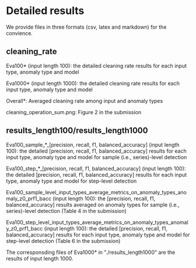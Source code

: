 # Detailed results
We provide files in three formats (csv, latex and markdown) for the convience.

## cleaning_rate
Eva100* (input length 100): the detailed cleaning rate results for each input type, anomaly type and model

Eva1000* (input length 1000): the detailed cleaning rate results for each input type, anomaly type and model

Overall*: Averaged cleaning rate among input and anomaly types

cleaning_operation_sum.png: Figure 2 in the submission

## results_length100/results_length1000

Eva100_sample_*_[precision, recall, f1, balanced_accuracy] (input length 100): the detailed [precision, recall, f1, balanced_accuracy] results for each input type, anomaly type and model for sample (i.e., series)-level detection

Eva100_step_*_[precision, recall, f1, balanced_accuracy] (input length 100): the detailed [precision, recall, f1, balanced_accuracy] results for each input type, anomaly type and model for step-level detection

Eva100_sample_level_input_types_average_metrics_on_anomaly_types_anomaly_z0_prf1_bacc (input length 100): the [precision, recall, f1, balanced_accuracy] results averaged on anomaly types for sample (i.e., series)-level detection (Table 4 in the submission)

Eva100_step_level_input_types_average_metrics_on_anomaly_types_anomaly_z0_prf1_bacc (input length 100): the detailed [precision, recall, f1, balanced_accuracy] results for each input type, anomaly type and model for step-level detection (Table 6 in the submission)

The corresponsding files of Eva1000* in "./results_length1000" are the results of input length 1000.

